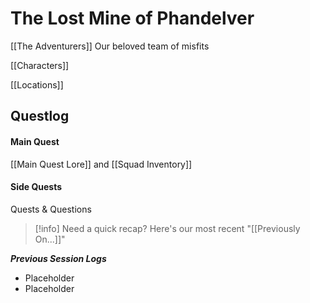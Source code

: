 # The Lost Mine of Phandelver

[[The Adventurers]] Our beloved team of misfits

[[Characters]]

[[Locations]]

## Questlog
#### Main Quest
[[Main Quest Lore]] and [[Squad Inventory]]

#### Side Quests
Quests & Questions

> [!info] Need a quick recap? Here's our most recent "[[Previously On...]]"

***Previous Session Logs***
- Placeholder
- Placeholder

